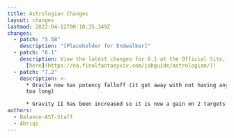 ```yaml
---
title: Astrologian Changes
layout: changes
lastmod: 2022-04-12T00:18:35.349Z
changes:
  - patch: "5.58"
    description: "[Placeholder for Endwalker]"
  - patch: "6.1"
    description: View the latest changes for 6.1 at the Official Site, located
      [here](https://na.finalfantasyxiv.com/jobguide/astrologian/)!
  - patch: "7.2"
    description: >-
      * Oracle now has potency falloff (it got away with not having any for way
      too long)

      * Gravity II has been increased so it is now a gain on 2 targets
authors:
  - Balance-AST-Staff
  - Ahriqi
---
```

